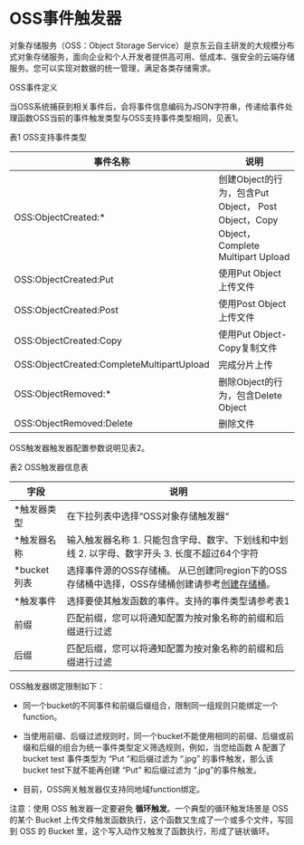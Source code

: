 # OSS事件触发器

对象存储服务（OSS：Object Storage Service）是京东云自主研发的大规模分布式对象存储服务，面向企业和个人开发者提供高可用、低成本、强安全的云端存储服务。您可以实现对数据的统一管理，满足各类存储需求。

 

OSS事件定义

当OSS系统捕获到相关事件后，会将事件信息编码为JSON字符串，传递给事件处理函数OSS当前的事件触发类型与OSS支持事件类型相同，见表1。

表1 OSS支持事件类型

| 事件名称                                  | 说明                                                         |
| ----------------------------------------- | ------------------------------------------------------------ |
| OSS:ObjectCreated:*                       | 创建Object的行为，包含Put   Object，   Post Object，Copy Object，Complete Multipart Upload |
| OSS:ObjectCreated:Put                     | 使用Put Object上传文件                                       |
| OSS:ObjectCreated:Post                    | 使用Post Object上传文件                                      |
| OSS:ObjectCreated:Copy                    | 使用Put Object-Copy复制文件                                  |
| OSS:ObjectCreated:CompleteMultipartUpload | 完成分片上传                                                 |
| OSS:ObjectRemoved:*                       | 删除Object的行为，包含Delete   Object                        |
| OSS:ObjectRemoved:Delete                  | 删除文件                                                     |

 

OSS触发器触发器配置参数说明见表2。

表2 OSS触发器信息表

| 字段        | 说明                                                         |
| ----------- | ------------------------------------------------------------ |
| *触发器类型 | 在下拉列表中选择“OSS对象存储触发器“                          |
| *触发器名称 | 输入触发器名称   1.       只能包含字母、数字、下划线和中划线   2.       以字母、数字开头   3.       长度不超过64个字符 |
| *bucket列表 | 选择事件源的OSS存储桶。   从已创建同region下的OSS存储桶中选择，OSS存储桶创建请参考[创建存储桶](https://support.huaweicloud.com/usermanual-obs/zh-cn_topic_0045829050.html)。 |
| *触发事件   | 选择要使其触发函数的事件。支持的事件类型请参考表1            |
| 前缀        | 匹配前缀，您可以将通知配置为按对象名称的前缀和后缀进行过滤   |
| 后缀        | 匹配后缀，您可以将通知配置为按对象名称的前缀和后缀进行过滤   |

 

OSS触发器绑定限制如下：

* 同一个bucket的不同事件和前缀后缀组合，限制同一组规则只能绑定一个function。

* 当使用前缀、后缀过滤规则时，同一个bucket不能使用相同的前缀、后缀或前缀和后缀的组合为统一事件类型定义筛选规则，例如，当您给函数 A 配置了 bucket test 事件类型为 “Put ”和后缀过滤为 “.jpg” 的事件触发，那么该 bucket test下就不能再创建 “Put” 和后缀过滤为 “.jpg”的事件触发。

* 目前，OSS网关触发器仅支持同地域function绑定。

 

注意：使用 OSS 触发器一定要避免 **循环触发**。一个典型的循环触发场景是 OSS 的某个 Bucket 上传文件触发函数执行，这个函数又生成了一个或多个文件，写回到 OSS 的 Bucket 里，这个写入动作又触发了函数执行，形成了链状循环。
